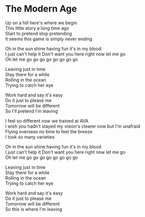 # The Modern Age  

Up on a hill here's where we begin  
This little story a long time ago  
Start to pretend stop pretending  
It seems this game is simply never ending  

Oh in the sun shine having fun it's in my blood  
I just can't help it
Don't want you here right now let me go  
Oh let me go go go go go go go go  

Leaving just in time  
Stay there for a while  
Rolling in the ocean  
Trying to catch her eye  

Work hard and say it's easy  
Do it just to please me  
Tomorrow will be different  
So I'll pretend I'm leaving  

I feel so different now we trained at AVA  
I wish you hadn't stayed my vision's clearer now but I'm unafraid  
Flying overseas no time to feel the breeze  
I took so many varieties  

Oh in the sun shine having fun it's in my blood  
I just can't help it
Don't want you here right now let me go  
Oh let me go go go go go go go go  

Leaving just in time  
Stay there for a while  
Rolling in the ocean  
Trying to catch her eye  

Work hard and say it's easy  
Do it just to please me  
Tomorrow will be different  
So this is where I'm leaving  
